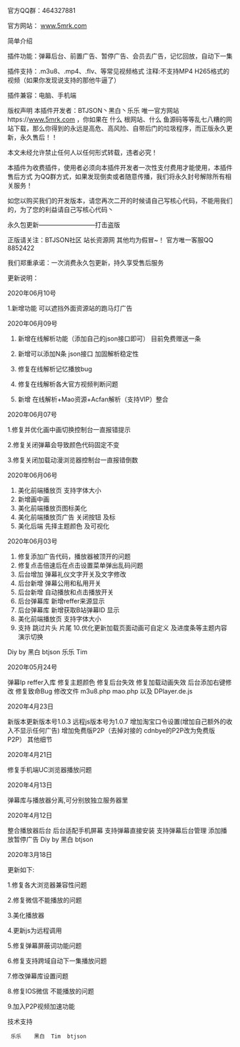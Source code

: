 官方QQ群：464327881

官方网站： www.5mrk.com


简单介绍

插件功能：弹幕后台、前置广告、暂停广告、会员去广告，记忆回放，自动下一集


插件支持：.m3u8、.mp4、.flv、等常见视频格式 注释:不支持MP4 H265格式的视频（如果你发现说支持的那他牛逼了）

插件兼容：电脑、手机端


版权声明
本插件开发者：BTJSON丶黑白丶乐乐 唯一官方网站https://www.5mrk.com ，你如果在 什么 根网站、什么 鱼源码等等乱七八糟的网站下载，那么你得到的永远是高危、高风险、自带后门的垃圾程序，而正版永久更新，永久售后！！

本文未经允许禁止任何人以任何形式转载，违者必究！

本插件为收费插件，使用者必须向本插件开发者一次性支付费用才能使用，本插件售后方式 为QQ群方式，如果发现倒卖或者随意传播，我们将永久封号解除所有相关服务！

如您以购买我们的开发版本，请您再次二开的时候请自己写核心代码，不能用我们的，为了您的利益请自己写核心代码丶

永久包更新—————————打击盗版

正版请关注：BTJSON社区 站长资源网 其他均为假冒~！ 官方唯一客服QQ 8852422

我们郑重承诺：一次消费永久包更新，持久享受售后服务


更新说明：

2020年06月10号

1.新增功能 可以遮挡外面资源站的跑马灯广告

2020年06月09号

1. 新增在线解析功能（添加自己的json接口即可） 目前免费赠送一条

2. 新增可以添加N条 json接口 加固解析稳定性

3. 修复在线解析记忆播放bug

4. 修复在线解析各大官方视频判断问题

5. 新增 在线解析+Mao资源+Acfan解析（支持VIP）整合


2020年06月07号

1.修复并优化画中画切换控制台一直报错提示

2.修复关闭弹幕会导致颜色代码固定不变

3.修复关闭加载动漫浏览器控制台一直报错倒数


2020年06月06号


1. 美化前端播放页 支持字体大小
2. 新增画中画
3. 美化前端播放页图标美化
4. 美化前端播放页广告 关闭按钮 及标
5. 美化后端 先择主题颜色 及可视化

2020年06月03号

1. 修复添加广告代码，播放器被顶开的问题
2. 修复点击倍速后在点击设置菜单弹出乱码问题
3. 后台增加 弹幕礼仪文字开关及文字修改
4. 后台新增 弹幕公用和私用开关
5. 后台新增 自动播放和点击播放开关
6. 后台弹幕库 新增reffer来源显示
7. 后台弹幕库 新增获取B站弹幕ID 显示
8. 美化前端播放页 支持字体大小
9. 支持 跳过片头 片尾
10.优化更新加载页面动画可自定义 及进度条等主题内容演示切换

Diy by 黑白 btjson 乐乐 Tim

2020年05月24号

弹幕Ip reffer入库
修复主题颜色
修复后台失效
修复加载动画失效
后台添加右键修改
修复致命Bug
修改文件 m3u8.php mao.php 以及 DPlayer.de.js

2020年4月23日

新版本更新版本号1.0.3
远程js版本号为1.0.7
增加淘宝口令设置(增加自己额外的收入不显示任何广告)
增加免费版P2P（去掉对接的 cdnbye的P2P改为免费版P2P）
其他细节


2020年4月21日

修复手机端UC浏览器播放问题


2020年4月13日

弹幕库与播放器分离,可分别放独立服务器里


2020年4月12日

整合播放器后台
后台适配手机屏幕
支持弹幕直接安装
支持弹幕后台管理
添加播放暂停广告
Diy by 黑白 btjson


2020年3月18日

更新如下:

1.修复各大浏览器兼容性问题

2.修复微信不能播放的问题

3.美化播放器

4.更新js为远程调用

5.修复弹幕屏蔽词功能问题

6.修复支持跨域自动下一集播放问题

7.修改弹幕库设置问题

8.修复IOS微信 不能播放的问题

9.加入P2P视频加速功能


技术支持

     乐乐    黑白  Tim  btjson
